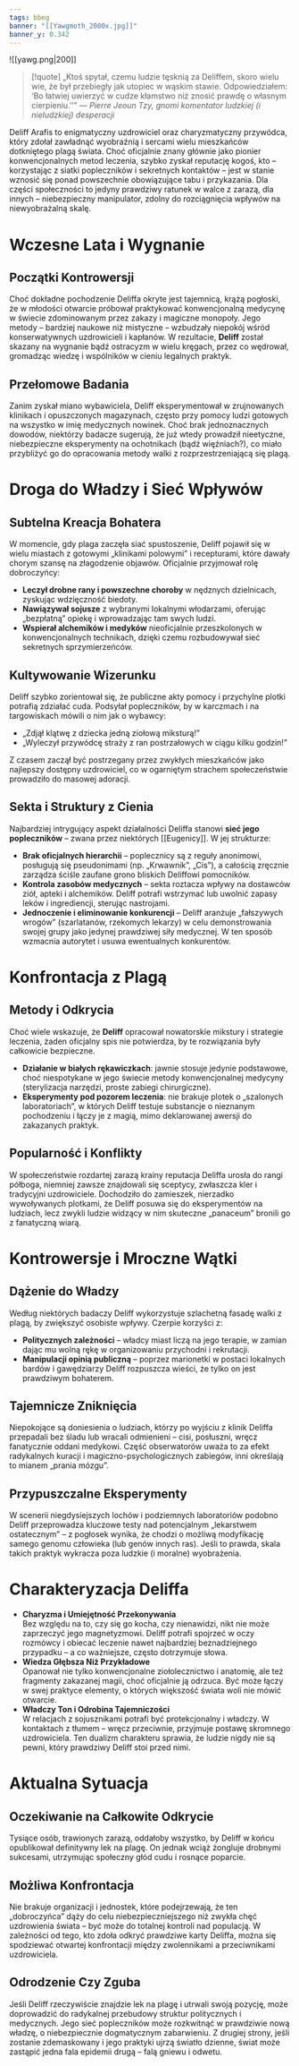 ```yaml
---
tags: bbeg
banner: "[[Yawgmoth_2000x.jpg]]"
banner_y: 0.342
---
```

![[yawg.png|200]]
> [!quote] „Ktoś spytał, czemu ludzie tęsknią za Deliffem, skoro wielu wie, że był przebiegły jak utopiec w wąskim stawie. Odpowiedziałem: ‘Bo łatwiej uwierzyć w cudze kłamstwo niż znosić prawdę o własnym cierpieniu.’’”
>— _Pierre Jeoun Tzy, gnomi komentator ludzkiej (i nieludzkiej) desperacji_

Deliff Arafis to enigmatyczny uzdrowiciel oraz charyzmatyczny przywódca, który zdołał zawładnąć wyobraźnią i sercami wielu mieszkańców dotkniętego plagą świata. Choć oficjalnie znany głównie jako pionier konwencjonalnych metod leczenia, szybko zyskał reputację kogoś, kto – korzystając z siatki popleczników i sekretnych kontaktów – jest w stanie wznosić się ponad powszechnie obowiązujące tabu i przykazania. Dla części społeczności to jedyny prawdziwy ratunek w walce z zarazą, dla innych – niebezpieczny manipulator, zdolny do rozciągnięcia wpływów na niewyobrażalną skalę.
# Wczesne Lata i Wygnanie
## Początki Kontrowersji
Choć dokładne pochodzenie Deliffa okryte jest tajemnicą, krążą pogłoski, że w młodości otwarcie próbował praktykować konwencjonalną medycynę w świecie zdominowanym przez zakazy i magiczne monopoły. Jego metody – bardziej naukowe niż mistyczne – wzbudzały niepokój wśród konserwatywnych uzdrowicieli i kapłanów. W rezultacie, **Deliff** został skazany na wygnanie bądź ostracyzm w wielu kręgach, przez co wędrował, gromadząc wiedzę i wspólników w cieniu legalnych praktyk.
## Przełomowe Badania
Zanim zyskał miano wybawiciela, Deliff eksperymentował w zrujnowanych klinikach i opuszczonych magazynach, często przy pomocy ludzi gotowych na wszystko w imię medycznych nowinek. Choć brak jednoznacznych dowodów, niektórzy badacze sugerują, że już wtedy prowadził nieetyczne, niebezpieczne eksperymenty na ochotnikach (bądź więźniach?), co miało przybliżyć go do opracowania metody walki z rozprzestrzeniającą się plagą.
# Droga do Władzy i Sieć Wpływów
## Subtelna Kreacja Bohatera
W momencie, gdy plaga zaczęła siać spustoszenie, Deliff pojawił się w wielu miastach z gotowymi „klinikami polowymi” i recepturami, które dawały chorym szansę na złagodzenie objawów. Oficjalnie przyjmował rolę dobroczyńcy:
- **Leczył drobne rany i powszechne choroby** w nędznych dzielnicach, zyskując wdzięczność biedoty.
- **Nawiązywał sojusze** z wybranymi lokalnymi włodarzami, oferując „bezpłatną” opiekę i wprowadzając tam swych ludzi.
- **Wspierał alchemików i medyków** nieoficjalnie przeszkolonych w konwencjonalnych technikach, dzięki czemu rozbudowywał sieć sekretnych sprzymierzeńców.
## Kultywowanie Wizerunku
Deliff szybko zorientował się, że publiczne akty pomocy i przychylne plotki potrafią zdziałać cuda. Podsyłał popleczników, by w karczmach i na targowiskach mówili o nim jak o wybawcy:
- „Zdjął klątwę z dziecka jedną ziołową miksturą!”
- „Wyleczył przywódcę straży z ran postrzałowych w ciągu kilku godzin!”

Z czasem zaczął być postrzegany przez zwykłych mieszkańców jako najlepszy dostępny uzdrowiciel, co w ogarniętym strachem społeczeństwie prowadziło do masowej adoracji.
## Sekta i Struktury z Cienia
Najbardziej intrygujący aspekt działalności Deliffa stanowi **sieć jego popleczników** – zwana przez niektórych [[Eugenicy]]. W jej strukturze:

- **Brak oficjalnych hierarchii** – poplecznicy są z reguły anonimowi, posługują się pseudonimami (np. „Krwawnik”, „Cis”), a całością zręcznie zarządza ściśle zaufane grono bliskich Deliffowi pomocników.
- **Kontrola zasobów medycznych** – sekta roztacza wpływy na dostawców ziół, apteki i alchemików. Deliff potrafi wstrzymać lub uwolnić zapasy leków i ingrediencji, sterując nastrojami.
- **Jednoczenie i eliminowanie konkurencji** – Deliff aranżuje „fałszywych wrogów” (szarlatanów, rzekomych lekarzy) w celu demonstrowania swojej grupy jako jedynej prawdziwej siły medycznej. W ten sposób wzmacnia autorytet i usuwa ewentualnych konkurentów.
# Konfrontacja z Plagą
## Metody i Odkrycia
Choć wiele wskazuje, że **Deliff** opracował nowatorskie mikstury i strategie leczenia, żaden oficjalny spis nie potwierdza, by te rozwiązania były całkowicie bezpieczne.

- **Działanie w białych rękawiczkach**: jawnie stosuje jedynie podstawowe, choć niespotykane w jego świecie metody konwencjonalnej medycyny (sterylizacja narzędzi, proste zabiegi chirurgiczne).
- **Eksperymenty pod pozorem leczenia**: nie brakuje plotek o „szalonych laboratoriach”, w których Deliff testuje substancje o nieznanym pochodzeniu i łączy je z magią, mimo deklarowanej awersji do zakazanych praktyk.
## Popularność i Konflikty
W społeczeństwie rozdartej zarazą krainy reputacja Deliffa urosła do rangi półboga, niemniej zawsze znajdowali się sceptycy, zwłaszcza kler i tradycyjni uzdrowiciele. Dochodziło do zamieszek, nierzadko wywoływanych plotkami, że Deliff posuwa się do eksperymentów na ludziach, lecz zwykli ludzie widzący w nim skuteczne „panaceum” bronili go z fanatyczną wiarą.
# Kontrowersje i Mroczne Wątki
## Dążenie do Władzy
Według niektórych badaczy Deliff wykorzystuje szlachetną fasadę walki z plagą, by zwiększyć osobiste wpływy. Czerpie korzyści z:

- **Politycznych zależności** – władcy miast liczą na jego terapie, w zamian dając mu wolną rękę w organizowaniu przychodni i rekrutacji.
- **Manipulacji opinią publiczną** – poprzez marionetki w postaci lokalnych bardów i gawędziarzy Deliff rozpuszcza wieści, że tylko on jest prawdziwym bohaterem.
## Tajemnicze Zniknięcia
Niepokojące są doniesienia o ludziach, którzy po wyjściu z klinik Deliffa przepadali bez śladu lub wracali odmienieni – cisi, posłuszni, wręcz fanatycznie oddani medykowi. Część obserwatorów uważa to za efekt radykalnych kuracji i magiczno-psychologicznych zabiegów, inni określają to mianem „prania mózgu”.
## Przypuszczalne Eksperymenty
W scenerii niegdysiejszych lochów i podziemnych laboratoriów podobno Deliff przeprowadza kluczowe testy nad potencjalnym „lekarstwem ostatecznym” – z pogłosek wynika, że chodzi o możliwą modyfikację samego genomu człowieka (lub genów innych ras). Jeśli to prawda, skala takich praktyk wykracza poza ludzkie (i moralne) wyobrażenia.
# Charakteryzacja Deliffa
- **Charyzma i Umiejętność Przekonywania**  
    Bez względu na to, czy się go kocha, czy nienawidzi, nikt nie może zaprzeczyć jego magnetyzmowi. Deliff potrafi spojrzeć w oczy rozmówcy i obiecać leczenie nawet najbardziej beznadziejnego przypadku – a co ważniejsze, często dotrzymuje słowa.
- **Wiedza Głębsza Niż Przykładowe**  
    Opanował nie tylko konwencjonalne ziołolecznictwo i anatomię, ale też fragmenty zakazanej magii, choć oficjalnie ją odrzuca. Być może łączy w swej praktyce elementy, o których większość świata woli nie mówić otwarcie.
- **Władczy Ton i Odrobina Tajemniczości**  
    W relacjach z sojusznikami potrafi być protekcjonalny i władczy. W kontaktach z tłumem – wręcz przeciwnie, przyjmuje postawę skromnego uzdrowiciela. Ten dualizm charakteru sprawia, że ludzie nigdy nie są pewni, który prawdziwy Deliff stoi przed nimi.
# Aktualna Sytuacja
## Oczekiwanie na Całkowite Odkrycie
Tysiące osób, trawionych zarazą, oddałoby wszystko, by Deliff w końcu opublikował definitywny lek na plagę. On jednak wciąż żongluje drobnymi sukcesami, utrzymując społeczny głód cudu i rosnące poparcie.
## Możliwa Konfrontacja
Nie brakuje organizacji i jednostek, które podejrzewają, że ten „dobroczyńca” dąży do celu niebezpieczniejszego niż zwykła chęć uzdrowienia świata – być może do totalnej kontroli nad populacją. W zależności od tego, kto zdoła odkryć prawdziwe karty Deliffa, można się spodziewać otwartej konfrontacji między zwolennikami a przeciwnikami uzdrowiciela.
## Odrodzenie Czy Zguba
Jeśli Deliff rzeczywiście znajdzie lek na plagę i utrwali swoją pozycję, może doprowadzić do radykalnej przebudowy struktur politycznych i medycznych. Jego sieć popleczników może rozkwitnąć w prawdziwie nową władzę, o niebezpiecznie dogmatycznym zabarwieniu. Z drugiej strony, jeśli zostanie zdemaskowany i jego praktyki ujrzą światło dzienne, świat może zastąpić jedna fala epidemii drugą – falą gniewu i odwetu.